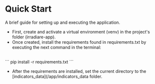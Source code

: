 # Quick Start
A brief guide for setting up and executing the application.
<br>
- First, create and activate a virtual environment (venv) in the project's folder (irradiare-app).
- Once created, install the requirements found in requirements.txt by executing the next command in the terminal:

<br>
```
pip install -r requirements.txt
```
<br>

- After the requirements are installed, set the current directory to the [indicators_data](/app/indicators_data folder.

  
